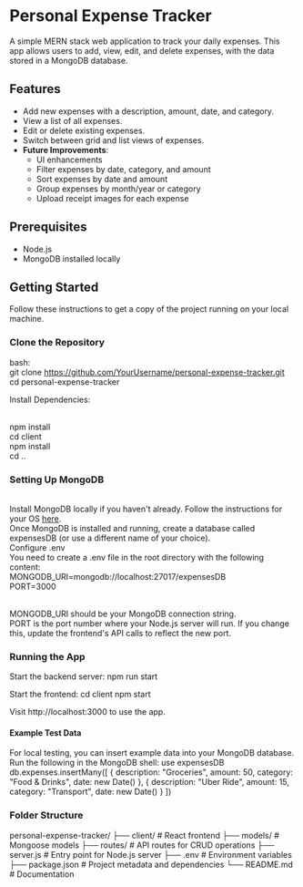 # Personal Expense Tracker

A simple MERN stack web application to track your daily expenses. This app allows users to add, view, edit, and delete expenses, with the data stored in a MongoDB database.

## Features

- Add new expenses with a description, amount, date, and category.
- View a list of all expenses.
- Edit or delete existing expenses.
- Switch between grid and list views of expenses.
- **Future Improvements**:
  - UI enhancements
  - Filter expenses by date, category, and amount
  - Sort expenses by date and amount
  - Group expenses by month/year or category
  - Upload receipt images for each expense

## Prerequisites

- Node.js
- MongoDB installed locally

## Getting Started

Follow these instructions to get a copy of the project running on your local machine.

### Clone the Repository

bash:
<br/> git clone https://github.com/YourUsername/personal-expense-tracker.git
<br/> cd personal-expense-tracker

Install Dependencies:

<br/> npm install
<br/> cd client
<br/> npm install
<br/> cd ..

### Setting Up MongoDB

<br/> Install MongoDB locally if you haven't already. Follow the instructions for your OS [here](https://www.mongodb.com/docs/manual/installation/).
<br/> Once MongoDB is installed and running, create a database called expensesDB (or use a different name of your choice).
<br/> Configure .env
<br/> You need to create a .env file in the root directory with the following content:
<br/> MONGODB_URI=mongodb://localhost:27017/expensesDB
<br/> PORT=3000

<br/> MONGODB_URI should be your MongoDB connection string.
<br/> PORT is the port number where your Node.js server will run. If you change this, update the frontend's API calls to reflect the new port.

### Running the App
Start the backend server:
npm run start

Start the frontend:
cd client
npm start

Visit http://localhost:3000 to use the app.

#### Example Test Data
For local testing, you can insert example data into your MongoDB database. Run the following in the MongoDB shell:
use expensesDB
db.expenses.insertMany([
  {
    description: "Groceries",
    amount: 50,
    category: "Food & Drinks",
    date: new Date()
  },
  {
    description: "Uber Ride",
    amount: 15,
    category: "Transport",
    date: new Date()
  }
])

### Folder Structure

personal-expense-tracker/
├── client/                  # React frontend
├── models/                  # Mongoose models
├── routes/                  # API routes for CRUD operations
├── server.js                # Entry point for Node.js server
├── .env                     # Environment variables
├── package.json             # Project metadata and dependencies
└── README.md                # Documentation
